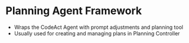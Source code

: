 # Planning Agent Framework
- Wraps the CodeAct Agent with prompt adjustments and planning tool
- Usually used for creating and managing plans in Planning Controller
